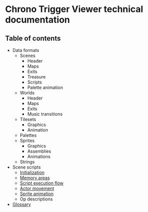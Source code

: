 # Chrono Trigger Viewer technical documentation

## Table of contents

- Data formats
  - Scenes
    - Header
    - Maps
    - Exits
    - Treasure
    - Scripts
    - Palette animation
  - Worlds
    - Header
    - Maps
    - Exits
    - Music transitions
  - Tilesets
    - Graphics
    - Animation
  - Palettes
  - Sprites
    - Graphics
    - Assemblies
    - Animations
  - Strings
- Scene scripts
  - [Initialization](scene_scripts/initialization.md) 
  - [Memory areas](scene_scripts/memory_areas.md)
  - [Script execution flow](scene_scripts/execution_flow.md)
  - [Actor movement](scene_scripts/actor_movement.md)
  - [Sprite animation](scene_scripts/sprite_animation.md)
  - Op descriptions
- [Glossary](glossary.md)
